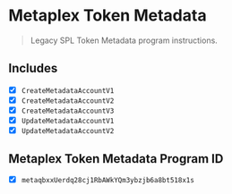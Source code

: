 # Metaplex Token Metadata

> Legacy SPL Token Metadata program instructions.

## Includes

- [x] `CreateMetadataAccountV1`
- [x] `CreateMetadataAccountV2`
- [x] `CreateMetadataAccountV3`
- [x] `UpdateMetadataAccountV1`
- [x] `UpdateMetadataAccountV2`

## Metaplex Token Metadata Program ID

- [x] `metaqbxxUerdq28cj1RbAWkYQm3ybzjb6a8bt518x1s`

